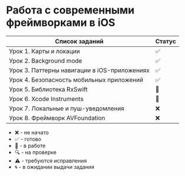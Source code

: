 # Работа с современными фреймворками в iOS

| Список заданий                               | Статус             |
| -------------------------------------------- | ------------------ |
| Урок 1. Карты и локации                      | :white_check_mark: |
| Урок 2. Background mode                      | :white_check_mark: |
| Урок 3. Паттерны навигации в iOS-приложениях | :white_check_mark: |
| Урок 4. Безопасность мобильных приложений    | :white_check_mark: |
| Урок 5. Библиотека RxSwift                   | :memo:             |
| Урок 6. Xcode Instruments                    | :memo:             |
| Урок 7. Локальные и пуш-уведомления          | :x:                |
| Урок 8. Фреймворк AVFoundation               | :x:                |

-   :x: - не начато
-   :white_check_mark: - готово
-   :memo: - в работе
-   :mag: - на проверке
-   :warning: - требуются исправления
-   :cyclone: - в ожидании выдачи задания

